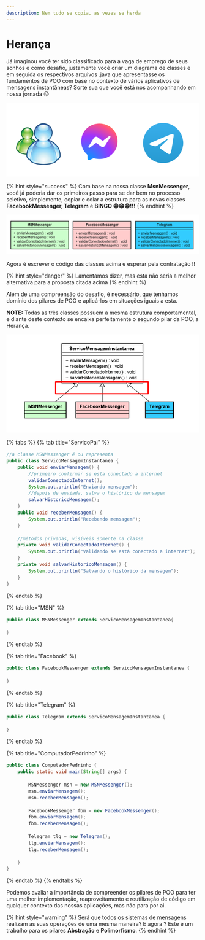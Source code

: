 ```yaml
---
description: Nem tudo se copia, as vezes se herda
---
```


# Herança

Já imaginou você ter sido classificado para a vaga de emprego de seus sonhos e como desafio, justamente você criar um diagrama de classes e em seguida os respectivos arquivos .java que apresentasse os fundamentos de POO com base no contexto de vários aplicativos de mensagens instantâneas? Sorte sua que você está nos acompanhando em nossa jornada 😜

![](<../../.gitbook/assets/image (8).png>)

{% hint style="success" %}
Com base na nossa classe **MsnMessenger**, você já poderia dar os primeiros passo para se dar bem no processo seletivo, simplemente, copiar e colar a estrutura para as novas classes **FacebookMessenger, Telegram** e **BINGO 😁😁😁!!!**
{% endhint %}

![](<../../.gitbook/assets/image (19).png>)

Agora é escrever o código das classes acima e esperar pela contratação !!

{% hint style="danger" %}
Lamentamos dizer, mas esta não seria a melhor alternativa para a proposta citada acima
{% endhint %}

Além de uma compreensão do desafio, é necessário, que tenhamos domínio dos pilares de POO e aplicá-los em situações iguais a esta.

**NOTE:** Todas as três classes possuem a mesma estrutura comportamental, e diante deste contexto se encaixa perfeitamente o segundo pilar da POO, a Herança.

![Representação UML do sistema de mensagens insntantâneas](<../../.gitbook/assets/image (11) (1) (1).png>)

{% tabs %}
{% tab title="ServicoPai" %}
```java
//a classe MSNMessenger é ou representa
public class ServicoMensagemInstantanea {
	public void enviarMensagem() {
		//primeiro confirmar se esta conectado a internet
		validarConectadoInternet();
		System.out.println("Enviando mensagem");
		//depois de enviada, salva o histórico da mensagem
		salvarHistoricoMensagem();
	}
	public void receberMensagem() {
		System.out.println("Recebendo mensagem");
	}
	
	//métodos privadas, visíveis somente na classe
	private void validarConectadoInternet() {
		System.out.println("Validando se está conectado a internet");
	}
	private void salvarHistoricoMensagem() {
		System.out.println("Salvando o histórico da mensagem");
	}
}
```
{% endtab %}

{% tab title="MSN" %}
```java
public class MSNMessenger extends ServicoMensagemInstantanea{

}
```
{% endtab %}

{% tab title="Facebook" %}
```java
public class FacebookMessenger extends ServicoMensagemInstantanea {

}
```
{% endtab %}

{% tab title="Telegram" %}
```java
public class Telegram extends ServicoMensagemInstantanea {

}
```
{% endtab %}

{% tab title="ComputadorPedrinho" %}
```java
public class ComputadorPedrinho {
	public static void main(String[] args) {
		
		MSNMessenger msn = new MSNMessenger();
		msn.enviarMensagem();
		msn.receberMensagem();
		
		FacebookMessenger fbm = new FacebookMessenger();
		fbm.enviarMensagem();
		fbm.receberMensagem();
		
		Telegram tlg = new Telegram();
		tlg.enviarMensagem();
		tlg.receberMensagem();
		
	}
}
```
{% endtab %}
{% endtabs %}

Podemos avaliar a importância de compreender os pilares de POO para ter uma melhor implementação, reaproveitamento e reutilização de código em qualquer contexto das nossas aplicações, mas não para por ai.

{% hint style="warning" %}
Será que todos os sistemas de mensagens realizam as suas operações de uma mesma maneira? E agora ? Este é um trabalho para os pilares **Abstração** e **Polimorfismo**.
{% endhint %}

